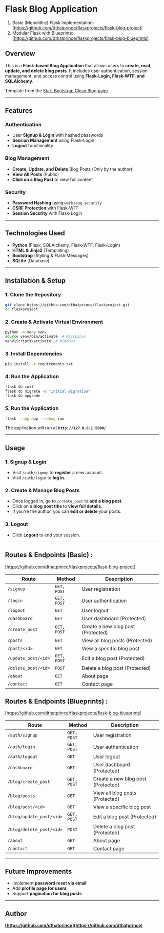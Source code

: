 # Flask Blog Application
1. Basic (Monolithic) Flask Implementation: [https://github.com/dthatprince/flaskprojects/flask-blog-project]
2. Modular Flask with Blueprints: [https://github.com/dthatprince/flaskprojects/flask-blog-blueprints]


## Overview

This is a **Flask-based Blog Application** that allows users to **create, read, update, and delete blog posts**. It includes user authentication, session management, and access control using **Flask-Login, Flask-WTF, and SQLAlchemy**.

Template from the [Start Bootstrap Clean Blog page](https://startbootstrap.com/theme/clean-blog).

---

## Features

### Authentication
- User **Signup & Login** with hashed passwords
- **Session Management** using Flask-Login
- **Logout** functionality

### Blog Management
- **Create, Update, and Delete** Blog Posts (Only by the author)
- **View All Posts** (Public)
- **Click on a Blog Post** to view full content

### Security
- **Password Hashing** using `werkzeug.security`
- **CSRF Protection** with Flask-WTF
- **Session Security** with Flask-Login

---

## Technologies Used

- **Python** (Flask, SQLAlchemy, Flask-WTF, Flask-Login)
- **HTML & Jinja2** (Templating)
- **Bootstrap** (Styling & Flash Messages)
- **SQLite** (Database)

---

## Installation & Setup

### 1. Clone the Repository
```sh
git clone https://github.com/dthatprince/flaskproject.git
cd flaskproject
```

### 2. Create & Activate Virtual Environment
```sh
python -m venv venv
source venv/bin/activate  # Mac/Linux
venv\Scripts\activate  # Windows
```

### 3. Install Dependencies
```sh
pip install -r requirements.txt
```

### 4. Run the Application
```sh
flask db init
flask db migrate -m "Initial migration"
flask db upgrade
```

### 5. Run the Application
```sh
flask --app app --debug run
```

The application will run at **`http://127.0.0.1:5000/`**

---

## Usage

### 1. Signup & Login
- Visit `/auth/signup` to **register** a new account.
- Visit `/auth/login` to **log in**.

### 2. Create & Manage Blog Posts
- Once logged in, go to `/create_post` to **add a blog post**.
- Click on a **blog post title** to **view full details**.
- If you're the author, you can **edit or delete** your posts.

### 3. Logout
- Click **Logout** to end your session.

---

## Routes & Endpoints (Basic) : 
[https://github.com/dthatprince/flaskprojects/flask-blog-project]

| Route               | Method      | Description                        |
| ------------------- | ----------- | ---------------------------------- |
| `/signup`           | `GET, POST` | User registration                  |
| `/login`            | `GET, POST` | User authentication                |
| `/logout`           | `GET`       | User logout                        |
| `/dashboard`        | `GET`       | User dashboard (Protected)         |
| `/create_post`      | `GET, POST` | Create a new blog post (Protected) |
| `/posts`            | `GET`       | View all blog posts (Protected)    |
| `/post/<id>`        | `GET`       | View a specific blog post          |
| `/update_post/<id>` | `GET, POST` | Edit a blog post (Protected)       |
| `/delete_post/<id>` | `POST`      | Delete a blog post (Protected)     |
| `/about`            | `GET`       | About page                         |
| `/contact`          | `GET`       | Contact page                       |


## Routes & Endpoints (Blueprints) : 
[https://github.com/dthatprince/flaskprojects/flask-blog-blueprints]

| Route               | Method      | Description                        |
| ------------------- | ----------- | ---------------------------------- |
| `/auth/signup`      | `GET, POST` | User registration                  |
| `/auth/login`       | `GET, POST` | User authentication                |
| `/auth/logout`      | `GET`       | User logout                        |
| `/dashboard`        | `GET`       | User dashboard (Protected)         |
| `/blog/create_post`      | `GET, POST` | Create a new blog post (Protected) |
| `/blog/posts`            | `GET`       | View all blog posts (Protected)    |
| `/blog/post/<id>`        | `GET`       | View a specific blog post          |
| `/blog/update_post/<id>` | `GET, POST` | Edit a blog post (Protected)       |
| `/blog/delete_post/<id>` | `POST`      | Delete a blog post (Protected)     |
| `/about`            | `GET`       | About page                         |
| `/contact`          | `GET`       | Contact page                       |

---

## Future Improvements

- Implement **password reset via email**
- Add **profile page for users**
- Support **pagination for blog posts**

---

## Author

**[https://github.com/dthatprince](https://github.com/dthatprince)**

